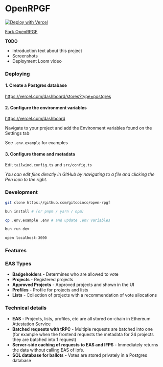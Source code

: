 # OpenRPGF

[![Deploy with Vercel](https://vercel.com/button)](https://vercel.com/new/clone?repository-url=https%3A%2F%2Fgithub.com%2Fgitcoinco%2Fopen-rpgf&env=POSTGRES_URL,POSTGRES_PRISMA_URL,POSTGRES_URL_NON_POOLING,POSTGRES_USER,POSTGRES_HOST,POSTGRES_PASSWORD,POSTGRES_DATABASE,NEXTAUTH_SECRET,NEXTAUTH_URL)

[Fork OpenRPGF](https://github.com/gitcoinco/open-rpgf/fork)

**TODO**

- Introduction text about this project
- Screenshots
- Deployment Loom video

### Deploying

#### 1. Create a Postgres database

https://vercel.com/dashboard/stores?type=postgres

#### 2. Configure the environment variables

https://vercel.com/dashboard

Navigate to your project and add the Environment variables found on the Settings tab

See `.env.example` for examples

#### 3. Configure theme and metadata

Edit `tailwind.config.ts` and `src/config.ts`

_You can edit files directly in GitHub by navigating to a file and clicking the Pen icon to the right._

### Development

```sh
git clone https://github.com/gitcoinco/open-rpgf

bun install # (or pnpm / yarn / npm)

cp .env.example .env # and update .env variables

bun run dev

open localhost:3000
```

### Features

### EAS Types

- **Badgeholders** - Determines who are allowed to vote
- **Projects** - Registered projects
- **Approved Projects** - Approved projects and shown in the UI
- **Profiles** - Profile for projects and lists
- **Lists** - Collection of projects with a recommendation of vote allocations

### Technical details

- **EAS** - Projects, lists, profiles, etc are all stored on-chain in Ethereum Attestation Service
- **Batched requests with tRPC** - Multiple requests are batched into one (for example when the frontend requests the metadata for 24 projects they are batched into 1 request)
- **Server-side caching of requests to EAS and IFPS** - Immediately returns the data without calling EAS of ipfs.
- **SQL database for ballots** - Votes are stored privately in a Postgres database
